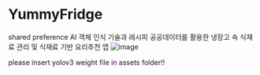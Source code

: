 # YummyFridge
shared preference
AI 객체 인식 기술과 레시피 공공데이터를 활용한 냉장고 속 식재료 관리 및 식재료 기반 요리추천 앱
![image](https://user-images.githubusercontent.com/77331348/120923352-11ab3c80-c709-11eb-9b41-5fc5600d0875.png)

please insert yolov3 weight file in assets folder!!
